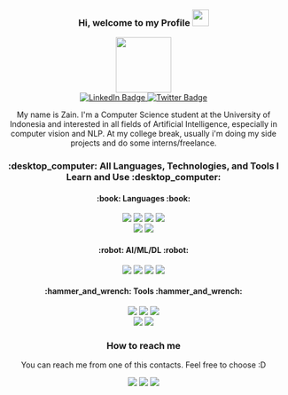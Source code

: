 <h3 align="center">Hi, welcome to my Profile <img src="https://media.tenor.com/T5tFqxxbYHIAAAAi/kitty-hi.gif" width="30px"></h3>

<div id="header" align="center">
  <img src="https://cdn.discordapp.com/attachments/732231426388262934/1053850735974035486/a00b7f_55beee7d1d294d65967ce72754dd1999_mv2.gif" width="100"/>
</div>

<div id="header" align="center">
  <div id="badges">
    <a href="https://www.linkedin.com/in/fikri-aufaa-zain-0966611b2/">
      <img src="https://img.shields.io/badge/LinkedIn-0077B5?style=for-the-badge&logo=linkedin&logoColor=white" alt="LinkedIn Badge"/>
    </a>
    <a href="https://twitter.com/bangzaiinn">
      <img src="https://img.shields.io/badge/Twitter-blue?style=for-the-badge&logo=twitter&logoColor=white" alt="Twitter Badge"/>
    </a>
  </div>
</div>

<p align="center">My name is Zain. I'm a Computer Science student at the University of Indonesia and interested in all fields of Artificial Intelligence, especially in computer vision and NLP. At my college break, usually i'm doing my side projects and do some interns/freelance. 
</p>

<h3 align="center"><strong> :desktop_computer: All Languages, Technologies, and Tools I Learn and Use :desktop_computer:</strong></h3>
<div align="center">
  <h4 align="center"><strong> :book: Languages :book:</strong></h4>
  <img src="https://img.shields.io/badge/python-3670A0?style=for-the-badge&logo=python&logoColor=ffdd54">
  <img src="https://img.shields.io/badge/Java-ED8B00?style=for-the-badge&logo=java&logoColor=white">
  <img src="https://img.shields.io/badge/dart-%230175C2.svg?style=for-the-badge&logo=dart&logoColor=white">
  <img src="https://img.shields.io/badge/html5-%23E34F26.svg?style=for-the-badge&logo=html5&logoColor=white">
</div>
<div align="center">
  <img src="https://img.shields.io/badge/OCTAVE-darkblue?style=for-the-badge&logo=octave&logoColor=fcd683">
  <img src="https://img.shields.io/badge/php-%23777BB4.svg?style=for-the-badge&logo=php&logoColor=white">
</div>
<div align="center">
  <h4 align="center"><strong> :robot: AI/ML/DL :robot:</strong></h4>
  <img src="https://img.shields.io/badge/TensorFlow-FF6F00?style=for-the-badge&logo=tensorflow&logoColor=white">
  <img src="https://img.shields.io/badge/Keras-%23D00000.svg?style=for-the-badge&logo=Keras&logoColor=white">
  <img src="https://img.shields.io/badge/PyTorch-%23EE4C2C.svg?style=for-the-badge&logo=PyTorch&logoColor=white">
  <img src="https://img.shields.io/badge/scikit--learn-%23F7931E.svg?style=for-the-badge&logo=scikit-learn&logoColor=white">
</div>
<div align="center">
  <h4 align="center"><strong> :hammer_and_wrench: Tools :hammer_and_wrench:</strong></h4>
  <img src="https://img.shields.io/badge/Visual%20Studio%20Code-0078d7.svg?style=for-the-badge&logo=visual-studio-code&logoColor=white">
  <img src="https://img.shields.io/badge/Tableau-E97627?style=for-the-badge&logo=Tableau&logoColor=white">
  <img src="https://img.shields.io/badge/GoogleCloud-%234285F4.svg?style=for-the-badge&logo=google-cloud&logoColor=white">
</div>
<div align="center">
  <img src="https://img.shields.io/badge/Colab-F9AB00?style=for-the-badge&logo=googlecolab&color=525252">
  <img src="https://img.shields.io/badge/PostgreSQL-316192?style=for-the-badge&logo=postgresql&logoColor=white">
</div>

<div align="center">
  <h3> How to reach me </h3>
  <p>
  You can reach me from one of this contacts. Feel free to choose :D
  </p>
   <a href="mailto:fikri.azain@gmail.com"><img src="https://img.shields.io/badge/Personal-D14836?style=for-the-badge&logo=gmail&logoColor=white"></a>
   <a href="mailto:fikri.aufaa@ui.ac.id"><img src="https://img.shields.io/badge/Academic-Ecd970?style=for-the-badge&logo=gmail&logoColor=black"></a>
   <a href="mailto:fikriazain@ristek.cs.ui.ac.id"><img src="https://img.shields.io/badge/RISTEK-8154e0?style=for-the-badge&logo=gmail&logoColor=white"></a>
</div>
